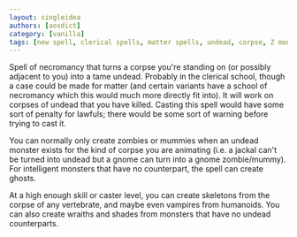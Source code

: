 ```yaml
---
layout: singleidea
authors: [aosdict]
category: [vanilla]
tags: [new spell, clerical spells, matter spells, undead, corpse, Z monster class, M monster class, skeleton, V monster class, wraith, ghost, skill scaling]
---
```

Spell of necromancy that turns a corpse you're standing on (or possibly adjacent
to you) into a tame undead. Probably in the clerical school, though a case could
be made for matter (and certain variants have a school of necromancy which this
would much more directly fit into). It will work on corpses of undead that you
have killed. Casting this spell would have some sort of penalty for lawfuls;
there would be some sort of warning before trying to cast it.

You can normally only create zombies or mummies when an undead monster exists
for the kind of corpse you are animating (i.e. a jackal can't be turned into
undead but a gnome can turn into a gnome zombie/mummy). For intelligent monsters
that have no counterpart, the spell can create ghosts.

At a high enough skill or caster level, you can create skeletons from the corpse
of any vertebrate, and maybe even vampires from humanoids. You can also create
wraiths and shades from monsters that have no undead counterparts.
